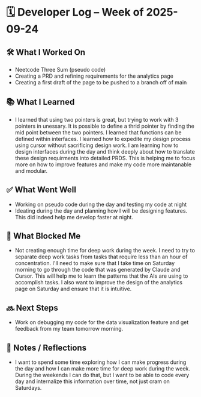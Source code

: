 # 🗓️ Developer Log – Week of 2025-09-24

## 🛠 What I Worked On
- Neetcode Three Sum (pseudo code)
- Creating a PRD and refining requirements for the analytics page
- Creating a first draft of the page to be pushed to a branch off of main

## 📚 What I Learned
- I learned that using two pointers is great, but trying to work with 3 pointers in unessary. It is possible to define a thrid pointer by  finding the mid point between the two pointers. I learned that functions can be defined within interfaces. I learned how to expedite my design process using cursor without sacrificing design work. I am learning how to design interfaces during the day and think deeply about how to translate these design requirments into detailed PRDS. This is helping me to focus more on how to improve features and make my code more maintanable and modular. 

## ✅ What Went Well
- Working on pseudo code during the day and testing my code at night
- Ideating during the day and planning how I will be designing features. This did indeed help me develop faster at night. 

## 🚧 What Blocked Me
- Not creating enough time for deep work during the week. I need to try to separate deep work tasks from tasks that require less than an hour of concentration. I'll need to make sure that I take time on Saturday morning to go through the code that was generated by Claude and Cursor. This will help me to learn the patterns that the AIs are using to accomplish tasks. I also want to improve the design of the analytics page on Saturday and ensure that it is intuitive. 

## 🔜 Next Steps
- Work on debugging my code for the data visualization feature and get feedback from my team tomorrow morning. 

## 📝 Notes / Reflections
- I want to spend some time exploring how I can make progress during the day and how I can make more time for deep work during the week. During the weekends I can do that, but I want to be able to code every day and internalize this information over time, not just cram on Saturdays. 